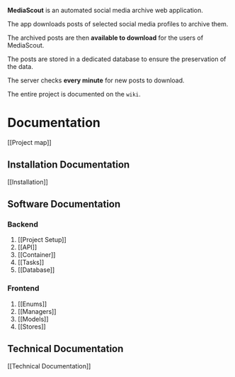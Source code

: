 **MediaScout** is an automated social media archive web application.

The app downloads posts of selected social media profiles to archive them.

The archived posts are then **available to download** for the users of MediaScout.

The posts are stored in a dedicated database to ensure the preservation of the data.

The server checks **every minute** for new posts to download.
  
The entire project is documented on the `wiki`.

# Documentation
[[Project map]]
## Installation Documentation
[[Installation]]
## Software Documentation
### Backend
1. [[Project Setup]]
2. [[API]]
3. [[Container]]
4. [[Tasks]]
5. [[Database]]
### Frontend
1. [[Enums]]
2. [[Managers]]
3. [[Models]]
4. [[Stores]]
## Technical Documentation
[[Technical Documentation]]

